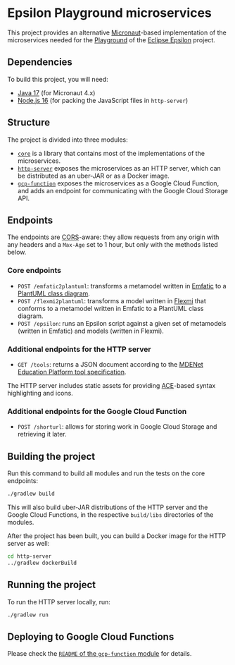 # Epsilon Playground microservices

This project provides an alternative [Micronaut](https://micronaut.io/)-based implementation of the microservices needed for the [Playground](https://github.com/epsilonlabs/playground) of the [Eclipse Epsilon](https://eclipse.org/epsilon) project.

## Dependencies

To build this project, you will need:

- [Java 17](https://adoptium.net/) (for Micronaut 4.x)
- [Node.js 16](https://nodejs.org/en) (for packing the JavaScript files in `http-server`)

## Structure

The project is divided into three modules:

* [`core`](./core) is a library that contains most of the implementations of the microservices.
* [`http-server`](./http-server) exposes the microservices as an HTTP server, which can be distributed as an uber-JAR or as a Docker image.
* [`gcp-function`](./gcp-function) exposes the microservices as a Google Cloud Function, and adds an endpoint for communicating with the Google Cloud Storage API.

## Endpoints

The endpoints are [CORS](https://fetch.spec.whatwg.org/)-aware: they allow requests from any origin with any headers and a `Max-Age` set to 1 hour, but only with the methods listed below.

### Core endpoints

* `POST /emfatic2plantuml`: transforms a metamodel written in [Emfatic](https://eclipse.dev/emfatic/) to a [PlantUML class diagram](https://plantuml.com/class-diagram).
* `POST /flexmi2plantuml`: transforms a model written in [Flexmi](https://eclipse.dev/epsilon/doc/flexmi/) that conforms to a metamodel written in Emfatic to a PlantUML class diagram.
* `POST /epsilon`: runs an Epsilon script against a given set of metamodels (written in Emfatic) and models (written in Flexmi).

### Additional endpoints for the HTTP server

* `GET /tools`: returns a JSON document according to the [MDENet Education Platform tool specification](https://github.com/mdenet/educationplatform/wiki/Adding-a-Tool).

The HTTP server includes static assets for providing [ACE](https://ace.c9.io/)-based syntax highlighting and icons.

### Additional endpoints for the Google Cloud Function

* `POST /shorturl`: allows for storing work in Google Cloud Storage and retrieving it later.

## Building the project

Run this command to build all modules and run the tests on the core endpoints:

```bash
./gradlew build
```

This will also build uber-JAR distributions of the HTTP server and the Google Cloud Functions, in the respective `build/libs` directories of the modules.

After the project has been built, you can build a Docker image for the HTTP server as well:

```bash
cd http-server
../gradlew dockerBuild
```

## Running the project

To run the HTTP server locally, run:

```bash
./gradlew run
```

## Deploying to Google Cloud Functions

Please check the [`README` of the `gcp-function` module](./gcp-function/README.md) for details.